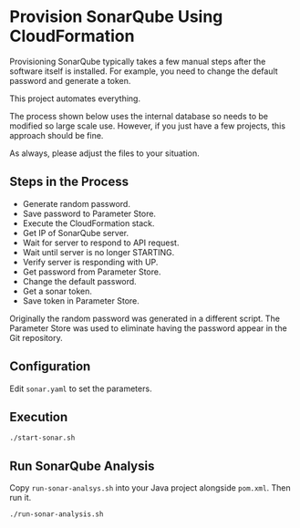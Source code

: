 # Provision SonarQube Using CloudFormation

Provisioning SonarQube typically takes a few manual steps after the software
itself is installed. For example, you need to change the default password and
generate a token.

This project automates everything.

The process shown below uses the internal database so needs to be modified so
large scale use. However, if you just have a few projects, this approach should
be fine.

As always, please adjust the files to your situation.

## Steps in the Process

* Generate random password.
* Save password to Parameter Store.
* Execute the CloudFormation stack.
* Get IP of SonarQube server.
* Wait for server to respond to API request.
* Wait until server is no longer STARTING.
* Verify server is responding with UP.
* Get password from Parameter Store.
* Change the default password.
* Get a sonar token.
* Save token in Parameter Store.

Originally the random password was generated in a different script. The
Parameter Store was used to eliminate having the password appear in the
Git repository.

## Configuration

Edit `sonar.yaml` to set the parameters.

## Execution

```
./start-sonar.sh
```

## Run SonarQube Analysis

Copy `run-sonar-analsys.sh` into your Java project alongside `pom.xml`. Then
run it.

```
./run-sonar-analysis.sh
```
